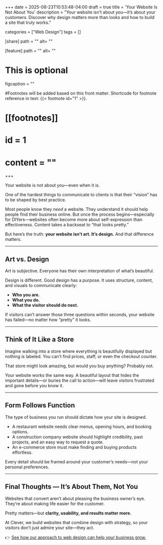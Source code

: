 +++
date = 2025-08-23T10:53:48-04:00
draft = true
title = 'Your Website Is Not About You'
description = "Your website isn’t about you—it’s about your customers. Discover why design matters more than looks and how to build a site that truly works."

categories = ["Web Design"]
tags = []

[share]
path = ""
alt= ""

[feature]
path = ""
alt= ""
# This is optional
figcaption = ""

#Footnotes will be added based on this front matter. Shortcode for footnote reference in text: {{< footnote id="1" >}}.

# [[footnotes]]
#   id = 1
#   content = ""

+++

Your website is not about you—even when it is.  

One of the hardest things to communicate to clients is that their “vision” has to be shaped by best practice.  

Most people know they *need* a website. They understand it should help people find their business online. But once the process begins—especially for DIYers—websites often become more about self-expression than effectiveness. Content takes a backseat to “that looks pretty.”  

But here’s the truth: **your website isn’t art. It’s design.** And that difference matters.  

---

## Art vs. Design  

Art is subjective. Everyone has their own interpretation of what’s beautiful.  

Design is different. Good design has a purpose. It uses structure, content, and visuals to communicate clearly:  

- **Who you are.**  
- **What you do.**  
- **What the visitor should do next.**  

If visitors can’t answer those three questions within seconds, your website has failed—no matter how “pretty” it looks.  

---

## Think of It Like a Store  

Imagine walking into a store where everything is beautifully displayed but nothing is labeled. You can’t find prices, staff, or even the checkout counter.  

That store might look amazing, but would you buy anything? Probably not.  

Your website works the same way. A beautiful layout that hides the important details—or buries the call to action—will leave visitors frustrated and gone before you know it.  

---

## Form Follows Function  

The type of business you run should dictate how your site is designed.  

- A restaurant website needs clear menus, opening hours, and booking options.  
- A construction company website should highlight credibility, past projects, and an easy way to request a quote.  
- An e-commerce store must make finding and buying products effortless.  

Every detail should be framed around your customer’s needs—not your personal preferences.  

---

## Final Thoughts — It’s About Them, Not You  

Websites that convert aren’t about pleasing the business owner’s eye. They’re about making life easier for the customer.  

Pretty matters—but **clarity, usability, and results matter more.**  

At Clever, we build websites that combine design with strategy, so your visitors don’t just admire your site—they act.  

👉 [See how our approach to web design can help your business grow.](/bahamas-web-design-services/website-design-bahamas/)  
